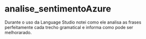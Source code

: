 # analise_sentimentoAzure

Durante o uso da Language Studio notei como ele analisa as frases perfeitamente cada trecho gramatical e informa como pode ser melhorarado. 

